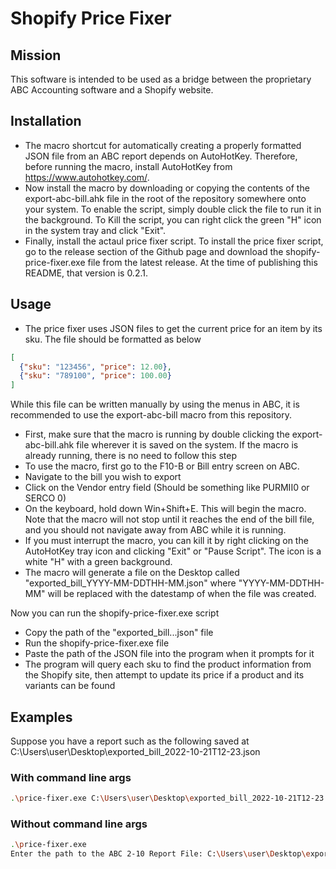 # Shopify Price Fixer

## Mission

This software is intended to be used as a bridge between the proprietary ABC Accounting software and a Shopify website. 

## Installation

- The macro shortcut for automatically creating a properly formatted JSON file from an ABC report depends on AutoHotKey. Therefore, before running the macro, install AutoHotKey from https://www.autohotkey.com/. 
- Now install the macro by downloading or copying the contents of the export-abc-bill.ahk file in the root of the repository somewhere onto your system. To enable the script, simply double click the file to run it in the background. To Kill the script, you can right click the green "H" icon in the system tray and click "Exit". 
- Finally, install the actaul price fixer script. To install the price fixer script, go to the release section of the Github page and download the shopify-price-fixer.exe file from the latest release. At the time of publishing this README, that version is 0.2.1.

## Usage

- The price fixer uses JSON files to get the current price for an item by its sku. The file should be formatted as below
```json
[
  {"sku": "123456", "price": 12.00},
  {"sku": "789100", "price": 100.00}
]
```
While this file can be written manually by using the menus in ABC, it is recommended to use the export-abc-bill macro from this repository. 

- First, make sure that the macro is running by double clicking the export-abc-bill.ahk file wherever it is saved on the system. If the macro is already running, there is no need to follow this step
- To use the macro, first go to the F10-B or Bill entry screen on ABC.
- Navigate to the bill you wish to export
- Click on the Vendor entry field (Should be something like PURMII0 or SERCO 0)
- On the keyboard, hold down Win+Shift+E. This will begin the macro. Note that the macro will not stop until it reaches the end of the bill file, and you should not navigate away from ABC while it is running. 
- If you must interrupt the macro, you can kill it by right clicking on the AutoHotKey tray icon and clicking "Exit" or "Pause Script". The icon is a white "H" with a green background.
- The macro will generate a file on the Desktop called "exported_bill_YYYY-MM-DDTHH-MM.json" where "YYYY-MM-DDTHH-MM" will be replaced with the datestamp of when the file was created.

Now you can run the shopify-price-fixer.exe script

- Copy the path of the "exported_bill...json" file
- Run the shopify-price-fixer.exe file 
- Paste the path of the JSON file into the program when it prompts for it
- The program will query each sku to find the product information from the Shopify site, then attempt to update its price if a product and its variants can be found

## Examples

Suppose you have a report such as the following saved at C:\Users\user\Desktop\exported_bill_2022-10-21T12-23.json

### With command line args

```bash
.\price-fixer.exe C:\Users\user\Desktop\exported_bill_2022-10-21T12-23.json
```

### Without command line args

```bash
.\price-fixer.exe
Enter the path to the ABC 2-10 Report File: C:\Users\user\Desktop\exported_bill_2022-10-21T12-23.json
```
